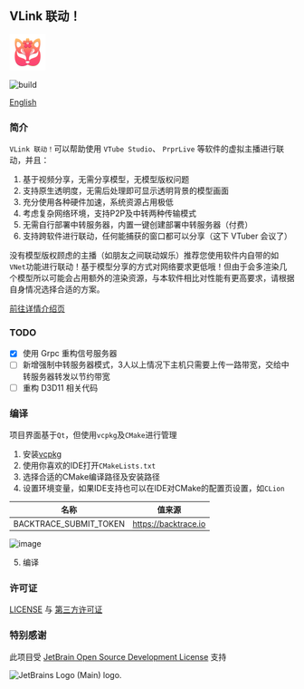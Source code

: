 ## VLink 联动！
<img style="width: 64px" src="images/icon.png" alt="JetBrains Logo (Main) logo.">

![build](https://github.com/reitovo/vlink-client/actions/workflows/cmake.yml/badge.svg)

[English](Readme.en.md)

### 简介

`VLink 联动！`可以帮助使用 `VTube Studio`、 `PrprLive` 等软件的虚拟主播进行联动，并且：

1. 基于视频分享，无需分享模型，无模型版权问题
2. 支持原生透明度，无需后处理即可显示透明背景的模型画面
3. 充分使用各种硬件加速，系统资源占用极低
4. 考虑复杂网络环境，支持P2P及中转两种传输模式
5. 无需自行部署中转服务器，内置一键创建部署中转服务器（付费）
6. 支持跨软件进行联动，任何能捕获的窗口都可以分享（这下 VTuber 会议了）

没有模型版权顾虑的主播（如朋友之间联动娱乐）推荐您使用软件内自带的如`VNet`功能进行联动！基于模型分享的方式对网络要求更低哦！但由于会多渲染几个模型所以可能会占用额外的渲染资源，与本软件相比对性能有更高要求，请根据自身情况选择合适的方案。
 
[前往详情介绍页](https://www.wolai.com/reito/dGzCn2JJCB8tnZwWd6wcRN)
  
### TODO

- [x] 使用 Grpc 重构信号服务器
- [ ] 新增强制中转服务器模式，3人以上情况下主机只需要上传一路带宽，交给中转服务器转发以节约带宽
- [ ] 重构 D3D11 相关代码

### 编译

项目界面基于`Qt`，但使用`vcpkg`及`CMake`进行管理

1. 安装[vcpkg](https://github.com/microsoft/vcpkg)
2. 使用你喜欢的IDE打开`CMakeLists.txt`
3. 选择合适的CMake编译路径及安装路径
4. 设置环境变量，如果IDE支持也可以在IDE对CMake的配置页设置，如`CLion`

  | 名称                     | 值来源                  |
  |------------------------|----------------------|
  | BACKTRACE_SUBMIT_TOKEN | https://backtrace.io |

  ![image](https://user-images.githubusercontent.com/29846655/212706928-4a4a8271-103a-4adf-a580-d8045152d7dd.png)

5. 编译

### 许可证

[LICENSE](LICENSE) 与 [第三方许可证](https://www.wolai.com/eQGuG4smx19LYTqTtmkKtn)

### 特别感谢

此项目受 [JetBrain Open Source Development License](https://www.jetbrains.com/community/opensource/?utm_campaign=opensource&utm_content=approved&utm_medium=email&utm_source=newsletter&utm_term=jblogo#support) 支持

<img style="width: 64px" src="https://resources.jetbrains.com/storage/products/company/brand/logos/jb_beam.png" alt="JetBrains Logo (Main) logo.">
